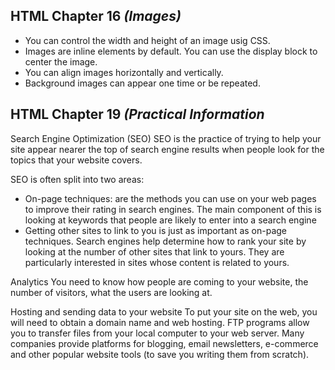 ## HTML Chapter 16 *(Images)*

- You can control the width and height of an image usig CSS.
- Images are inline elements by default. You can use the display block to center the image.
- You can align images horizontally and vertically. 
- Background images can appear one time or be repeated.

## HTML Chapter 19 *(Practical Information*

Search Engine Optimization (SEO)
SEO is the practice of trying to help your site appear nearer the top of search engine results when people look for the topics that your website covers.

SEO is often split into two areas: 
- On-page techniques: are the methods you can use on your web pages to improve their rating in search engines. The main component of this is looking at keywords that people are likely to enter into a search engine 
- Getting other sites to link to you is just as important as on-page techniques. Search engines help determine how to rank your site by looking at the number of other sites that link to yours.
They are particularly interested in sites whose content is related to yours. 

Analytics
You need to know how people are coming to your website, the number of visitors, what the users are looking at. 

Hosting and sending data to your website
To put your site on the web, you will need to obtain a domain name and web hosting. FTP programs allow you to transfer files from your local computer to your web server. Many companies provide platforms for blogging, email newsletters, e-commerce and other popular website tools (to save you writing them from scratch).


  